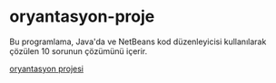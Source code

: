 # oryantasyon-proje
Bu programlama, Java'da ve NetBeans kod düzenleyicisi kullanılarak çözülen 10 sorunun çözümünü içerir.

[oryantasyon projesi](https://youtu.be/D5q8PZlFg80?si=8GgRMc3p_HLD3di7)
